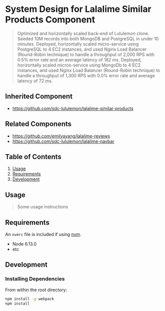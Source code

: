 # System Design for Lalalime Similar Products Component

> Optimized and horizontally scaled back-end of Lululemon clone. Seeded 10M records into both MongoDB and PostgreSQL in under 10 minutes. Deployed, horizontally scaled micro-service using PostgreSQL to 4 EC2 instances, and used Nginx Load Balancer (Round-Robin technique) to handle a throughput of 2,000 RPS with 0.5% error rate and an average latency of 182 ms. Deployed, horizontally scaled micros-service using MongoDb to 4 EC2 instances, and used Nginx Load Balancer (Round-Robin technique) to handle a throughput of 1,300 RPS with 0.0% error rate and average latency of 72 ms. 

## Inherited Component
  - https://github.com/sdc-lululemon/lalalime-similar-products

## Related Components

  - https://github.com/emilyayang/lalalime-reviews
  - https://github.com/sdc-lululemon/lalalime-navbar

## Table of Contents

1. [Usage](#Usage)
1. [Requirements](#requirements)
1. [Development](#development)

## Usage

> Some usage instructions

## Requirements

An `nvmrc` file is included if using [nvm](https://github.com/creationix/nvm).

- Node 6.13.0
- etc

## Development

### Installing Dependencies

From within the root directory:

```sh
npm install -g webpack
npm install
```

